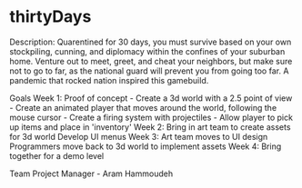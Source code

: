 # thirtyDays


Description:
Quarentined for 30 days, you must survive based on your own stockpiling, cunning, and diplomacy within the confines of your suburban home. Venture out to
meet, greet, and cheat your neighbors, but make sure not to go to far, as the national guard will prevent you from going too far. A pandemic that rocked
nation inspired this gamebuild.

Goals
Week 1:
Proof of concept
    - Create a 3d world with a 2.5 point of view
    - Create an animated player that moves around the world, following the mouse cursor
    - Create a firing system with projectiles
    - Allow player to pick up items and place in 'inventory'
Week 2:
Bring in art team to create assets for 3d world
Develop UI menus 
Week 3:
Art team moves to UI design
Programmers move back to 3d world to implement assets
Week 4:
Bring together for a demo level


Team
Project Manager
    - Aram Hammoudeh